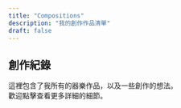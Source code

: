 ```yaml
---
title: "Compositions"
description: "我的創作作品清單"
draft: false
---
```


## 創作紀錄
這裡包含了我所有的器樂作品，以及一些創作的想法。  
歡迎點擊查看更多詳細的細節。
